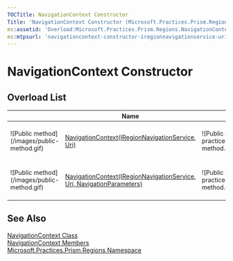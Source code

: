 ```yaml
---
TOCTitle: NavigationContext Constructor
Title: 'NavigationContext Constructor (Microsoft.Practices.Prism.Regions)'
ms:assetid: 'Overload:Microsoft.Practices.Prism.Regions.NavigationContext.\#ctor'
ms:mtpsurl: 'navigationcontext-constructor-iregionnavigationservice-uri-mspp-regions.md'
---
```



# NavigationContext Constructor

## Overload List

<table>

<thead>
<tr class="header">
<th> </th>
<th>Name</th>
<th>Description</th>
</tr>
</thead>
<tbody>
<tr class="odd">

<td>![Public method](/images/public-method.gif)</td>
<td><a href="/patterns-practices/reference/navigationcontext-class-mspp-regions">NavigationContext(IRegionNavigationService, Uri)</a></td>

<td>![Public method](/patterns-practices/reference/images/public-method.gif)</td>
<td><a href="https://msdn.microsoft.com/library/microsoft.practices.prism.regions.navigationcontext.">NavigationContext(IRegionNavigationService, Uri)</a></td>

<td><div class="summary">
Initializes a new instance of the <a href="/patterns-practices/reference/navigationcontext-class-mspp-regions">NavigationContext</a> class for a region name and a <a href="/patterns-practices/reference/navigationcontext-uri-property-mspp-regions">Uri</a>.
</div></td>
</tr>
<tr class="even">

<td>![Public method](/images/public-method.gif)</td>
<td><a href="/patterns-practices/reference/navigationcontext-class-mspp-regions">NavigationContext(IRegionNavigationService, Uri, NavigationParameters)</a></td>

<td>![Public method](/patterns-practices/reference/images/public-method.gif)</td>
<td><a href="https://msdn.microsoft.com/library/microsoft.practices.prism.regions.navigationcontext.">NavigationContext(IRegionNavigationService, Uri, NavigationParameters)</a></td>

<td><div class="summary">
Initializes a new instance of the <a href="/patterns-practices/reference/navigationcontext-class-mspp-regions">NavigationContext</a> class for a region name and a <a href="/patterns-practices/reference/navigationcontext-uri-property-mspp-regions">Uri</a>.
</div></td>
</tr>
</tbody>
</table>

## See Also

[NavigationContext Class](/patterns-practices/reference/navigationcontext-class-mspp-regions)<br/>
[NavigationContext Members](/patterns-practices/reference/navigationcontext-members-mspp-regions)<br/>
[Microsoft.Practices.Prism.Regions Namespace](/patterns-practices/reference/mspp-regions-namespace)<br/>